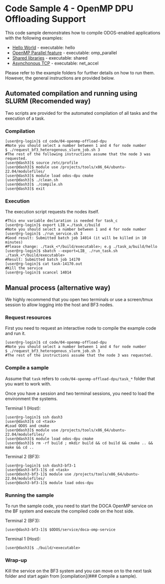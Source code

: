 # Code Sample 4 - OpenMP DPU Offloading Support

This code sample demonstrates how to compile ODOS-enabled applications with the following examples:

* [Hello World](./task_a) - executable: hello
* [OpenMP Parallel feature](./task_b) - executable: omp_parallel
* [Shared libraries](./task_c) - executable: shared
* [Asynchonous TCP](./task_d) - executable: net_accel

Please refer to the example folders for further details on how to run them. However, the general instructions are provided below.

## Automated compilation and running using SLURM (Recomended way)

Two scripts are provided for the automated compilation of all tasks and the execution of a task.

### Compilation

```
[user@rg-login]$ cd code/04-openmp-offload-dpu
#Note you should select a number between 1 and 4 for node number
$ ./request_bf3_heterogenous_slurm_job.sh 3
#The rest of the following instructions assume that the node 3 was requested.
[user@dash3]$ source /etc/profile
[user@dash3]$ module use /projects/tools/x86_64/ubuntu-22.04/modulefiles/
[user@dash3]$ module load odos-dpu cmake
[user@dash3]$ ./clean.sh
[user@dash3]$ ./compile.sh
[user@dash3]$ exit
```

### Execution

The execution script requests the nodes itself.

```
#This env variable declaration is needed for task_c
[user@rg-login]$ export LIB_=./task_c/build
#Note you should select a number between 1 and 4 for node number
[user@rg-login]$ ./run_service.sh 3
#Good result: Submitted batch job 14014 (it will be killed in 10 minutes)
#Please change: ./task_<*/build/executable>; e.g ./task_a/build/hello
[user@rg-login]$ sbatch --export=LIB_ ./run_task.sh ./task_<*/build/executable>
#Result: Submitted batch job 14170
[user@rg-login]$ cat task-14170.out
#Kill the service
[user@rg-login]$ scancel 14014
```

## Manual process (alternative way)

We highly recommend that you open two terminals or use a screen/tmux session to allow logging into the host and BF3 nodes.

### Request resources

First you need to request an interactive node to compile the example code and run it.

```
[user@rg-login]$ cd code/04-openmp-offload-dpu
#Note you should select a number between 1 and 4 for node number
$ ./request_bf3_heterogenous_slurm_job.sh 3
#The rest of the instructions assume that the node 3 was requested.
```

### Compile a sample

Assume that `task` refers to `code/04-openmp-offload-dpu/task_*` folder that you want to work with.

Once you have a session and two terminal sessions, you need to load the environment the systems.

Terminal 1 (Host):

```
[user@rg-login]$ ssh dash3
[user@dash3]$ cd <task>
#Load ODOS and cmake
[user@dash3]$ module use /projects/tools/x86_64/ubuntu-22.04/modulefiles/
[user@dash3]$ module load odos-dpu cmake
[user@dash3]$ rm -rf build ; mkdir build && cd build && cmake .. && make && cd ..
```

Terminal 2 (BF3):

```
[user@rg-login]$ ssh dash3-bf3-1
[user@dash3-bf3-1]$ cd <task>
[user@dash3-bf3-1]$ module use /projects/tools/x86_64/ubuntu-22.04/modulefiles/
[user@dash3-bf3-1]$ module load odos-dpu
```

### Running the sample

To run the sample code, you need to start the DOCA OpenMP service on the BF system and execute the compiled code on the host side.

Terminal 2 (BF3):

```
[user@dash3-bf3-1]$ $ODOS/service/doca-omp-service
```

Terminal 1 (Host):

```
[user@dash3]$ ./build/<executable>
```

### Wrap-up

Kill the service on the BF3 system and you can move on to the next task folder and start again from [compilation](### Compile a sample).
